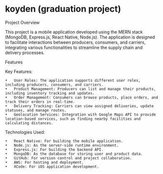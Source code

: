 # koyden (graduation project)
Project Overview

This project is a mobile application developed using the MERN stack (MongoDB, Express.js, React Native, Node.js). The application is designed to facilitate interactions between producers, consumers, and carriers, integrating various functionalities to streamline the supply chain and delivery processes.

Features

Key Features:

	•	User Roles: The application supports different user roles, including producers, consumers, and carriers.
	•	Product Management: Producers can list and manage their products, including inventory tracking and updates.
	•	Order Management: Consumers can browse products, place orders, and track their orders in real-time.
	•	Delivery Tracking: Carriers can view assigned deliveries, update statuses, and manage routes.
	•	Geolocation Services: Integration with Google Maps API to provide location-based services, such as finding nearby facilities and calculating distances.


 Technologies Used:

	•	React Native: For building the mobile application.
	•	Node.js: As the server-side runtime environment.
	•	Express.js: For building the backend API.
	•	MongoDB: As the database for storing user and product data.
	•	GitHub: For version control and project collaboration.
	•	AWS: For hosting and deployment.
	•	XCode: For iOS application development.

